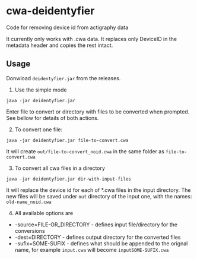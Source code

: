 # cwa-deidentyfier
Code for removing device id from actigraphy data

It currently only works with .cwa data.
It replaces only DeviceID in the metadata header and copies the rest intact.

## Usage

Donwload `deidentyfier.jar` from the releases.

1. Use the simple mode

```
java -jar deidentyfier.jar
``` 

Enter file to convert or directory with files to be converted when prompted.
See bellow for details of both actions.

2. To convert one file:

```
java -jar deidentyfier.jar file-to-convert.cwa
``` 

It will create `out/file-to-convert_noid.cwa` in the same folder as `file-to-convert.cwa`

3. To convert all cwa files in a directory

```
java -jar deidentyfier.jar dir-with-input-files
``` 

It will replace the device id for each of *.cwa files in the input directory.
The new files will be saved under `out` directory of the input one, with the names: 
`old-name_noid.cwa`

4. All available options are

* -source=FILE-OR_DIRECTORY - defines input file/directory for the conversions
* -dest=DIRECTORY - defines output directory for the converted files
* -sufix=SOME-SUFIX - defines what should be appended to the orignal name, 
for example `input.cwa` will become `inputSOME-SUFIX.cwa`


